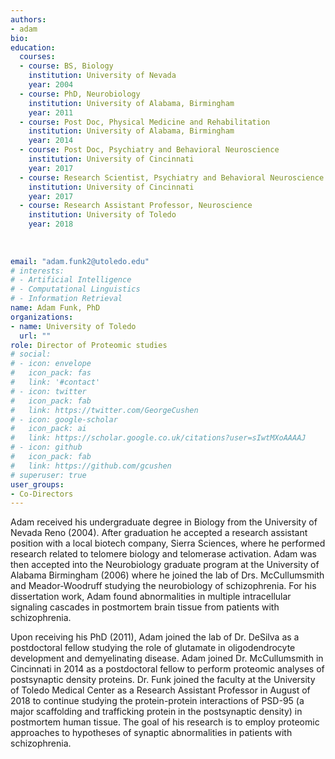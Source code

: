 ```yaml
---
authors:
- adam
bio: 
education:
  courses:
  - course: BS, Biology
    institution: University of Nevada
    year: 2004
  - course: PhD, Neurobiology
    institution: University of Alabama, Birmingham
    year: 2011
  - course: Post Doc, Physical Medicine and Rehabilitation
    institution: University of Alabama, Birmingham
    year: 2014
  - course: Post Doc, Psychiatry and Behavioral Neuroscience
    institution: University of Cincinnati
    year: 2017
  - course: Research Scientist, Psychiatry and Behavioral Neuroscience
    institution: University of Cincinnati
    year: 2017
  - course: Research Assistant Professor, Neuroscience
    institution: University of Toledo
    year: 2018
    
    
    
email: "adam.funk2@utoledo.edu"
# interests:
# - Artificial Intelligence
# - Computational Linguistics
# - Information Retrieval
name: Adam Funk, PhD
organizations:
- name: University of Toledo
  url: ""
role: Director of Proteomic studies
# social:
# - icon: envelope
#   icon_pack: fas
#   link: '#contact'
# - icon: twitter
#   icon_pack: fab
#   link: https://twitter.com/GeorgeCushen
# - icon: google-scholar
#   icon_pack: ai
#   link: https://scholar.google.co.uk/citations?user=sIwtMXoAAAAJ
# - icon: github
#   icon_pack: fab
#   link: https://github.com/gcushen
# superuser: true
user_groups:
- Co-Directors
---
```


Adam received his undergraduate degree in Biology from the University of Nevada Reno (2004). After graduation he accepted a research assistant position with a local biotech company, Sierra Sciences, where he performed research related to telomere biology and telomerase activation. Adam was then accepted into the Neurobiology graduate program at the University of Alabama Birmingham (2006) where he joined the lab of Drs. McCullumsmith and Meador-Woodruff studying the neurobiology of schizophrenia. For his dissertation work, Adam found abnormalities in multiple intracellular signaling cascades in postmortem brain tissue from patients with schizophrenia. 

Upon receiving his PhD (2011), Adam joined the lab of Dr. DeSilva as a postdoctoral fellow studying the role of glutamate in oligodendrocyte development and demyelinating disease. Adam joined Dr. McCullumsmith in Cincinnati in 2014 as a postdoctoral fellow to perform proteomic analyses of postsynaptic density proteins. Dr. Funk joined the faculty at the University of Toledo Medical Center as a Research Assistant Professor in August of 2018 to continue studying the protein-protein interactions of PSD-95 (a major scaffolding and trafficking protein in the postsynaptic density) in postmortem human tissue. The goal of his research is to employ proteomic approaches to hypotheses of synaptic abnormalities in patients with schizophrenia. 
